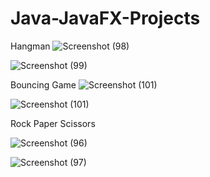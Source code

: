 # Java-JavaFX-Projects

Hangman
![Screenshot (98)](https://user-images.githubusercontent.com/93193151/195462275-5c9b02c8-e41f-4caf-9bf4-69cd57efc8cf.png)

![Screenshot (99)](https://user-images.githubusercontent.com/93193151/195462283-d8cf526a-3642-4424-be3e-66425c209a72.png)

Bouncing Game
![Screenshot (101)](https://user-images.githubusercontent.com/93193151/195462314-cbfeb946-1ea2-4b13-bc0a-522be775f3f5.png)

![Screenshot (101)](https://user-images.githubusercontent.com/93193151/195462323-230e7fa4-5fae-4010-a6bb-ac12d4fd900f.png)

Rock Paper Scissors

![Screenshot (96)](https://user-images.githubusercontent.com/93193151/195462371-a7eba844-8454-4760-9904-9c9ee239fcfb.png)

![Screenshot (97)](https://user-images.githubusercontent.com/93193151/195462373-be1d26e7-4465-4e7a-a672-cbd4e2194ff4.png)
